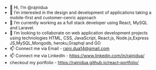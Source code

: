 - 👋 Hi, I’m @rajnidua 
- 👀 I’m interested in the design and development of applications taking a mobile-first and customer-cenric approach
- 🌱 I’m currently working as a full stack developer using React, MySQL and Laravel.
- 💞️ I’m looking to collaborate on web application development projects using technologies HTML, CSS, JavaScript, React.js, Node.js,Express JS,MySQL,Mongodb, heroku,Graphql and GO
- 📫 Connect me via Email - rajni.dua14@gmail.com
- 📫 Connect me via LinkedIn - https://www.linkedin.com/in/rajnidua/
- checkout my portfolio - https://rajnidua.github.io/react-portfolio/

<!---
rajnidua/rajnidua is a ✨ special ✨ repository because its `README.md` (this file) appears on your GitHub profile.
You can click the Preview link to take a look at your changes.
--->
